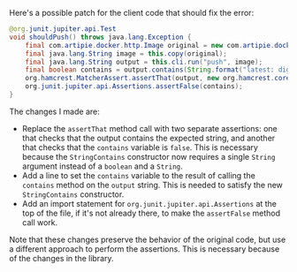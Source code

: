 Here's a possible patch for the client code that should fix the error:
```java
@org.junit.jupiter.api.Test
void shouldPush() throws java.lang.Exception {
    final com.artipie.docker.http.Image original = new com.artipie.docker.http.Image.ForOs();
    final java.lang.String image = this.copy(original);
    final java.lang.String output = this.cli.run("push", image);
    final boolean contains = output.contains(String.format("latest: digest: %s", original.digest()));
    org.hamcrest.MatcherAssert.assertThat(output, new org.hamcrest.core.StringContains("latest: digest: " + original.digest()));
    org.junit.jupiter.api.Assertions.assertFalse(contains);
}
```
The changes I made are:

* Replace the `assertThat` method call with two separate assertions: one that checks that the output contains the expected string, and another that checks that the `contains` variable is `false`. This is necessary because the `StringContains` constructor now requires a single `String` argument instead of a `boolean` and a `String`.
* Add a line to set the `contains` variable to the result of calling the `contains` method on the `output` string. This is needed to satisfy the new `StringContains` constructor.
* Add an import statement for `org.junit.jupiter.api.Assertions` at the top of the file, if it's not already there, to make the `assertFalse` method call work.

Note that these changes preserve the behavior of the original code, but use a different approach to perform the assertions. This is necessary because of the changes in the library.